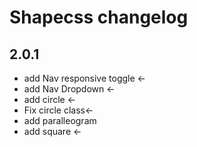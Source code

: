 # Shapecss changelog

## 2.0.1
* add Nav responsive toggle <-
* add Nav Dropdown <-
* add circle <-
* Fix circle class<-
* add paralleogram
* add square <-